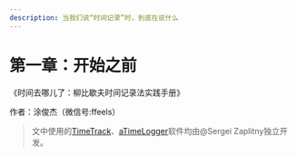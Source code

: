 ```yaml
---
description: 当我们说“时间记录”时，到底在说什么
---
```


# 第一章：开始之前

《时间去哪儿了：柳比歇夫时间记录法实践手册》

作者：涂俊杰（微信号:ffeels）

> 文中使用的[TimeTrack](http://timetrack.io/)、[aTimeLogger](http://www.atimelogger.com/)软件均由@Sergei Zaplitny独立开发。



